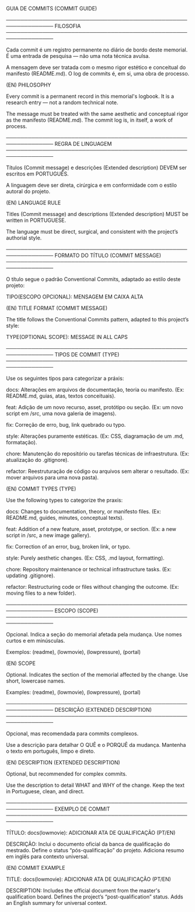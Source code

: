 GUIA DE COMMITS (COMMIT GUIDE)

───────────────────────────────────────────────────────────────
FILOSOFIA
───────────────────────────────────────────────────────────────

Cada commit é um registro permanente no diário de bordo deste
memorial. É uma entrada de pesquisa — não uma nota técnica avulsa.

A mensagem deve ser tratada com o mesmo rigor estético e
conceitual do manifesto (README.md). O log de commits é, em si,
uma obra de processo.

(EN)
PHILOSOPHY

Every commit is a permanent record in this memorial's logbook.
It is a research entry — not a random technical note.

The message must be treated with the same aesthetic and
conceptual rigor as the manifesto (README.md). The commit log
is, in itself, a work of process.

───────────────────────────────────────────────────────────────
REGRA DE LINGUAGEM
───────────────────────────────────────────────────────────────

Títulos (Commit message) e descrições (Extended description)
DEVEM ser escritos em PORTUGUÊS.

A linguagem deve ser direta, cirúrgica e em conformidade com o
estilo autoral do projeto.

(EN)
LANGUAGE RULE

Titles (Commit message) and descriptions (Extended description)
MUST be written in PORTUGUESE.

The language must be direct, surgical, and consistent with the
project’s authorial style.

───────────────────────────────────────────────────────────────
FORMATO DO TÍTULO (COMMIT MESSAGE)
───────────────────────────────────────────────────────────────

O título segue o padrão Conventional Commits, adaptado ao
estilo deste projeto:

TIPO(ESCOPO OPCIONAL): MENSAGEM EM CAIXA ALTA

(EN)
TITLE FORMAT (COMMIT MESSAGE)

The title follows the Conventional Commits pattern, adapted
to this project’s style:

TYPE(OPTIONAL SCOPE): MESSAGE IN ALL CAPS

───────────────────────────────────────────────────────────────
TIPOS DE COMMIT (TYPE)
───────────────────────────────────────────────────────────────

Use os seguintes tipos para categorizar a práxis:

docs:
Alterações em arquivos de documentação, teoria ou manifesto.
(Ex: README.md, guias, atas, textos conceituais).

feat:
Adição de um novo recurso, asset, protótipo ou seção.
(Ex: um novo script em /src, uma nova galeria de imagens).

fix:
Correção de erro, bug, link quebrado ou typo.

style:
Alterações puramente estéticas.
(Ex: CSS, diagramação de um .md, formatação).

chore:
Manutenção do repositório ou tarefas técnicas de infraestrutura.
(Ex: atualização do .gitignore).

refactor:
Reestruturação de código ou arquivos sem alterar o resultado.
(Ex: mover arquivos para uma nova pasta).

(EN)
COMMIT TYPES (TYPE)

Use the following types to categorize the praxis:

docs:
Changes to documentation, theory, or manifesto files.
(Ex: README.md, guides, minutes, conceptual texts).

feat:
Addition of a new feature, asset, prototype, or section.
(Ex: a new script in /src, a new image gallery).

fix:
Correction of an error, bug, broken link, or typo.

style:
Purely aesthetic changes.
(Ex: CSS, .md layout, formatting).

chore:
Repository maintenance or technical infrastructure tasks.
(Ex: updating .gitignore).

refactor:
Restructuring code or files without changing the outcome.
(Ex: moving files to a new folder).

───────────────────────────────────────────────────────────────
ESCOPO (SCOPE)
───────────────────────────────────────────────────────────────

Opcional. Indica a seção do memorial afetada pela mudança.
Use nomes curtos e em minúsculas.

Exemplos: (readme), (lowmovie), (lowpressure), (portal)

(EN)
SCOPE

Optional. Indicates the section of the memorial affected
by the change. Use short, lowercase names.

Examples: (readme), (lowmovie), (lowpressure), (portal)

───────────────────────────────────────────────────────────────
DESCRIÇÃO (EXTENDED DESCRIPTION)
───────────────────────────────────────────────────────────────

Opcional, mas recomendada para commits complexos.

Use a descrição para detalhar O QUÊ e o PORQUÊ da mudança.
Mantenha o texto em português, limpo e direto.

(EN)
DESCRIPTION (EXTENDED DESCRIPTION)

Optional, but recommended for complex commits.

Use the description to detail WHAT and WHY of the change.
Keep the text in Portuguese, clean, and direct.

───────────────────────────────────────────────────────────────
EXEMPLO DE COMMIT
───────────────────────────────────────────────────────────────

TÍTULO:
docs(lowmovie): ADICIONAR ATA DE QUALIFICAÇÃO (PT/EN)

DESCRIÇÃO:
Inclui o documento oficial da banca de qualificação do mestrado.
Define o status “pós-qualificação” do projeto.
Adiciona resumo em inglês para contexto universal.

(EN)
COMMIT EXAMPLE

TITLE:
docs(lowmovie): ADICIONAR ATA DE QUALIFICAÇÃO (PT/EN)

DESCRIPTION:
Includes the official document from the master's qualification board.
Defines the project’s “post-qualification” status.
Adds an English summary for universal context.
